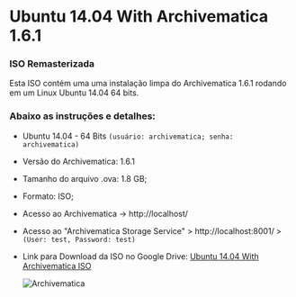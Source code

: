 ﻿# Ubuntu 14.04 With Archivematica 1.6.1 
 ### ISO Remasterizada
 
 Esta ISO contém uma uma instalação limpa do Archivematica 1.6.1 rodando em um Linux Ubuntu 14.04 64 bits.
 
 ### Abaixo as instruções e detalhes:

  * Ubuntu 14.04 - 64 Bits ``(usuário: archivematica; senha: archivematica)``
  * Versão do Archivematica: 1.6.1
  * Tamanho do arquivo .ova: 1.8 GB;
  * Formato: ISO;

  * Acesso ao Archivematica -> http://localhost/

  * Acesso ao "Archivematica Storage Service" > http://localhost:8001/ > ``(User: test, Password: test)``
    
  * Link para Download da ISO no Google Drive: [Ubuntu 14.04 With Archivematica ISO](https://drive.google.com/file/d/1LEMfuk82TOqrvwmykVnt3p07Pk_mUO2O/view)
  
       ![Archivematica](https://github.com/isasakis/Ubuntu14.04WithArchivematica/blob/master/archivematica.png)

